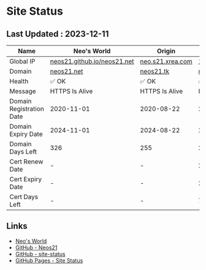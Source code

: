 # Site Status


## Last Updated : 2023-12-11

| Name | Neo's World | Origin | OCI 1 | OCI 2 |
|------|---|---|---|---|
| Global IP                | [neos21.github.io/neos21.net](http://neos21.github.io/neos21.net/) | [neo.s21.xrea.com](http://neo.s21.xrea.com/) | [140.238.56.203](http://140.238.56.203/) | [158.101.130.242](http://158.101.130.242/) |
| Domain                   | [neos21.net](https://neos21.net/) | [neos21.tk](https://neos21.tk/) | [neos21-oci.cf](https://neos21-oci.cf/) | [app.neos21.net](https://app.neos21.net/) |
| Health                   | ✅ OK | ✅ OK | ✅ OK | ✅ OK |
| Message                  | HTTPS Is Alive | HTTPS Is Alive | HTTPS Is Alive | HTTPS Is Alive |
| Domain Registration Date | 2020-11-01 | 2020-08-22 | 2020-08-22 | 2020-07-24 |
| Domain Expiry Date       | 2024-11-01 | 2024-08-22 | 2024-08-22 | 2099-07-24 |
| Domain Days Left         | 326 | 255 | 255 | 27619 |
| Cert Renew Date          | - | - | 2023-12-01 | 2023-12-01 |
| Cert Expiry Date         | - | - | 2024-02-28 | 2024-02-28 |
| Cert Days Left           | - | - | 79 | 79 |


## Links

- [Neo's World](https://neos21.net/)
- [GitHub - Neos21](https://github.com/Neos21/)
- [GitHub - site-status](https://github.com/Neos21/site-status)
- [GitHub Pages - Site Status](https://neos21.github.io/site-status/)
